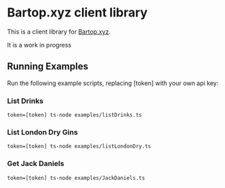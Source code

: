 # Bartop.xyz client library
This is a client library for [Bartop.xyz](https://bartop.xyz).

It is a work in progress

## Running Examples
Run the following example scripts, replacing [token] with your own api key:

### List Drinks
```token=[token] ts-node examples/listDrinks.ts```

### List London Dry Gins
```token=[token] ts-node examples/listLondonDry.ts```

### Get Jack Daniels
```token=[token] ts-node examples/JackDaniels.ts```